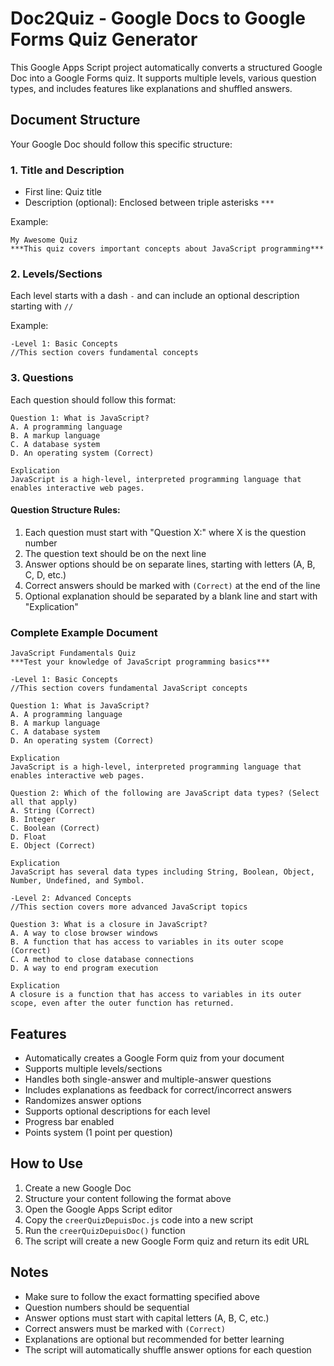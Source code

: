 # Doc2Quiz - Google Docs to Google Forms Quiz Generator

This Google Apps Script project automatically converts a structured Google Doc into a Google Forms quiz. It supports multiple levels, various question types, and includes features like explanations and shuffled answers.

## Document Structure

Your Google Doc should follow this specific structure:

### 1. Title and Description
- First line: Quiz title
- Description (optional): Enclosed between triple asterisks `***`

Example:
```
My Awesome Quiz
***This quiz covers important concepts about JavaScript programming***
```

### 2. Levels/Sections
Each level starts with a dash `-` and can include an optional description starting with `//`

Example:
```
-Level 1: Basic Concepts
//This section covers fundamental concepts
```

### 3. Questions
Each question should follow this format:

```
Question 1: What is JavaScript?
A. A programming language
B. A markup language
C. A database system
D. An operating system (Correct)

Explication
JavaScript is a high-level, interpreted programming language that enables interactive web pages.
```

#### Question Structure Rules:
1. Each question must start with "Question X:" where X is the question number
2. The question text should be on the next line
3. Answer options should be on separate lines, starting with letters (A, B, C, D, etc.)
4. Correct answers should be marked with `(Correct)` at the end of the line
5. Optional explanation should be separated by a blank line and start with "Explication"

### Complete Example Document

```
JavaScript Fundamentals Quiz
***Test your knowledge of JavaScript programming basics***

-Level 1: Basic Concepts
//This section covers fundamental JavaScript concepts

Question 1: What is JavaScript?
A. A programming language
B. A markup language
C. A database system
D. An operating system (Correct)

Explication
JavaScript is a high-level, interpreted programming language that enables interactive web pages.

Question 2: Which of the following are JavaScript data types? (Select all that apply)
A. String (Correct)
B. Integer
C. Boolean (Correct)
D. Float
E. Object (Correct)

Explication
JavaScript has several data types including String, Boolean, Object, Number, Undefined, and Symbol.

-Level 2: Advanced Concepts
//This section covers more advanced JavaScript topics

Question 3: What is a closure in JavaScript?
A. A way to close browser windows
B. A function that has access to variables in its outer scope (Correct)
C. A method to close database connections
D. A way to end program execution

Explication
A closure is a function that has access to variables in its outer scope, even after the outer function has returned.
```

## Features

- Automatically creates a Google Form quiz from your document
- Supports multiple levels/sections
- Handles both single-answer and multiple-answer questions
- Includes explanations as feedback for correct/incorrect answers
- Randomizes answer options
- Supports optional descriptions for each level
- Progress bar enabled
- Points system (1 point per question)

## How to Use

1. Create a new Google Doc
2. Structure your content following the format above
3. Open the Google Apps Script editor
4. Copy the `creerQuizDepuisDoc.js` code into a new script
5. Run the `creerQuizDepuisDoc()` function
6. The script will create a new Google Form quiz and return its edit URL

## Notes

- Make sure to follow the exact formatting specified above
- Question numbers should be sequential
- Answer options must start with capital letters (A, B, C, etc.)
- Correct answers must be marked with `(Correct)`
- Explanations are optional but recommended for better learning
- The script will automatically shuffle answer options for each question 